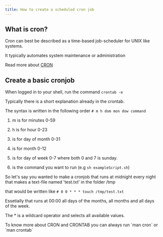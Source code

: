 ```yaml
---
title: How to create a scheduled cron job
---
```

## What is cron? 

Cron can best be described as a time-based job-scheduler for UNIX like systems. 

It typically automates system maintenance or administration

Read more about <a href='https://en.wikipedia.org/wiki/Cron' target='_blank' rel='nofollow'>CRON</a>


## Create a basic cronjob

When logged in to your shell, run the command `crontab -e`

Typically there is a short explanation already in the crontab. 

The syntax is written in the following order `# m h dom mon dow command`

1. m is for minutes 0-59

2. h is for hour 0-23

3. is for day of month 0-31

4. is for month 0-12

5. is for day of week 0-7 where both 0 and 7 is sunday.

6. is the command you want to run (e.g `sh exampleScript.sh`)


So let's say you wanted to make a cronjob that runs at midnight every night that makes a text-file named 'test.txt' in the folder /tmp

that would be written like `# 0 0 * * * touch /tmp/test.txt`

Essetially that runs at 00:00 all days of the months, all months and all days of the week. 

The * is a wildcard operator and selects all available values.


To know more about CRON and CRONTAB you can always run ´man cron´ or ´man crontab´
